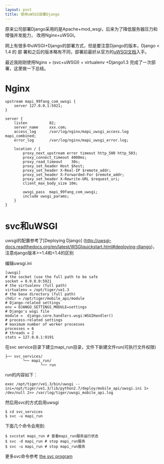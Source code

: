 ```yaml
---
layout: post
title: 使用uWSGI部署Django 
---
```


原来公司部署Django采用的是Apache+mod_wsgi，后来为了降低服务器压力和增强并发能力，
改用Nginx+uWSGI。

网上有很多中uWSGI+Django的部署方式，但是要注意Django的版本，Django < 1.4 的 部
署和之后的版本略有不同，部署前最好从官方的[uWSGI文档]入手。

最近我刚刚使用Nginx + (svc+uWSGI) + virtualenv +Django1.3 完成了一次部署，这里做一下总结。

[uWSGI文档]: http://projects.unbit.it/uwsgi/ 

# Nginx
    
    upstream mapi_99fang_com_uwsgi {
        server 127.0.0.1:5921;
    }

    server {
        listen          82;
        server_name     xxx.com;
        access_log      /var/log/nginx/mapi_uwsgi_access.log mapi_combined;
        error_log       /var/log/nginx/mapi_uwsgi_error.log;

        location / {
            proxy_next_upstream error timeout http_500 http_503;
            proxy_connect_timeout 4000ms;
            proxy_read_timeout    30s;
            proxy_set_header Host $host;
            proxy_set_header X-Real-IP $remote_addr;
            proxy_set_header X-Forwarded-For $remote_addr;
            proxy_set_header X-Rewrite-URL $request_uri;
            client_max_body_size 10m;

            uwsgi_pass  mapi_99fang_com_uwsgi;
            include uwsgi_params;
        }
    }
 

# svc和uWSGI 

uwsgi的配置参考了[Deploying Django] (http://uwsgi-docs.readthedocs.org/en/latest/WSGIquickstart.html#deploying-django)，
注意django版本>=1.4和<1.4的区别

编辑uwsgi.ini

    [uwsgi]
    # the socket (use the full path to be safe
    socket = 0.0.0.0:5921
    # the virtualenv (full path)
    virtualenv = /opt/tiger/ve1.3
    # the base directory (full path)
    chdir = /opt/tiger/mobile_api/module
    # Django-related settings
    env = DJANGO_SETTINGS_MODULE=settings
    # Django's wsgi file
    module =  django.core.handlers.wsgi:WSGIHandler()
    # process-related settings
    # maximum number of worker processes
    processes = 6
    # threads = 2
    stats = 127.0.0.1:9191

在svc service目录下建立mapi_run目录，文件下新建文件run(可执行文件权限)

    ├── svc_services/
            └── mapi_run/
                    └── run 

run的内容如下：
    
    exec /opt/tiger/ve1.3/bin/uwsgi --ini=/opt/tiger/ve1.3/lib/python2.7/deploy/mobile_api/uwsgi.ini 1> /dev/null 2>> /var/log/tiger/uwsgi_mobile_api.log
    
然后用svc的方式启用uwsgi

    $ cd svc_services
    $ svc -u mapi_run 

下面几个命令会用到:

    $ svcstat mapi_run # 查看mapi_run服务运行状态
    $ svc -d mapi_run # stop mapi_run服务
    $ svc -u mapi_run # stop mapi_run服务

更多svc命令参考 [the svc program]

[the svc program]: http://cr.yp.to/daemontools/svc.html 
